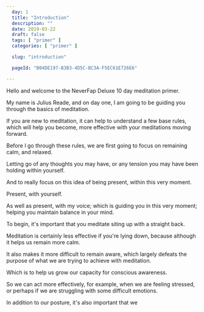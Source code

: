 ```yaml
---
  day: 1
  title: "Introduction"
  description: ""
  date: 2019-03-22
  draft: false
  tags: [ "primer" ]
  categories: [ "primer" ]

  slug: "introduction"

  pageId: "B04DE197-B3B3-4D5C-BC3A-F5EC61E726E6"

---
```




Hello and welcome to the NeverFap Deluxe 10 day meditation primer.

My name is Julius Reade, and on day one, I am going to be guiding you through the basics of meditation.

If you are new to meditation, it can help to understand a few base rules, which will help you become, more effective with your meditations moving forward.

Before I go through these rules, we are first going to focus on remaining calm, and relaxed.

Letting go of any thoughts you may have, or any tension you may have been holding within yourself.

And to really focus on this idea of being present, within this very moment.

Present, with yourself.

As well as present, with my voice; which is guiding you in this very moment; helping you maintain balance in your mind.



To begin, it's important that you meditate siting up with a straight back.

Meditation is certainly less effective if you're lying down, because although it helps us remain more calm.

It also makes it more difficult to remain aware, which largely defeats the purpose of what we are trying to achieve with meditation.

Which is to help us grow our capacity for conscious awareness.

So we can act more effectively, for example, when we are feeling stressed, or perhaps if we are struggling with some difficult emotions.

In addition to our posture, it's also important that we

